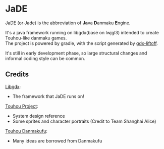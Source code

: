 # JaDE
JaDE (or Jade) is the abbreviation of **Ja**va **D**anmaku **E**ngine.

It's a java framework running on libgdx(base on lwjgl3) intended to create Touhou-like danmaku games.  
The project is powered by gradle, with the script generated by [gdx-liftoff](https://github.com/tommyettinger/gdx-liftoff).

It's still in early development phase, so large structural changes and informal coding style can be common.

## Credits
[Libgdx](https://github.com/libgdx/libgdx):
-   The framework that JaDE runs on!

[Touhou Project](https://en.touhouwiki.net/wiki/Touhou_Project):
-   System design reference
-   Some sprites and character portraits (Credit to Team Shanghai Alice)

[Touhou Danmakufu](https://en.touhouwiki.net/wiki/Touhou_Danmakufu):
-   Many ideas are borrowed from Danmakufu
